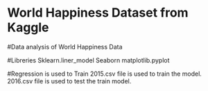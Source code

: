 # World Happiness Dataset from Kaggle

#Data analysis of World Happiness Data

#Libreries
     Sklearn.liner_model
     Seaborn
     matplotlib.pyplot

#Regression is used to Train
  2015.csv file is used to train the model.
  2016.csv file is used to test the train model.		 
